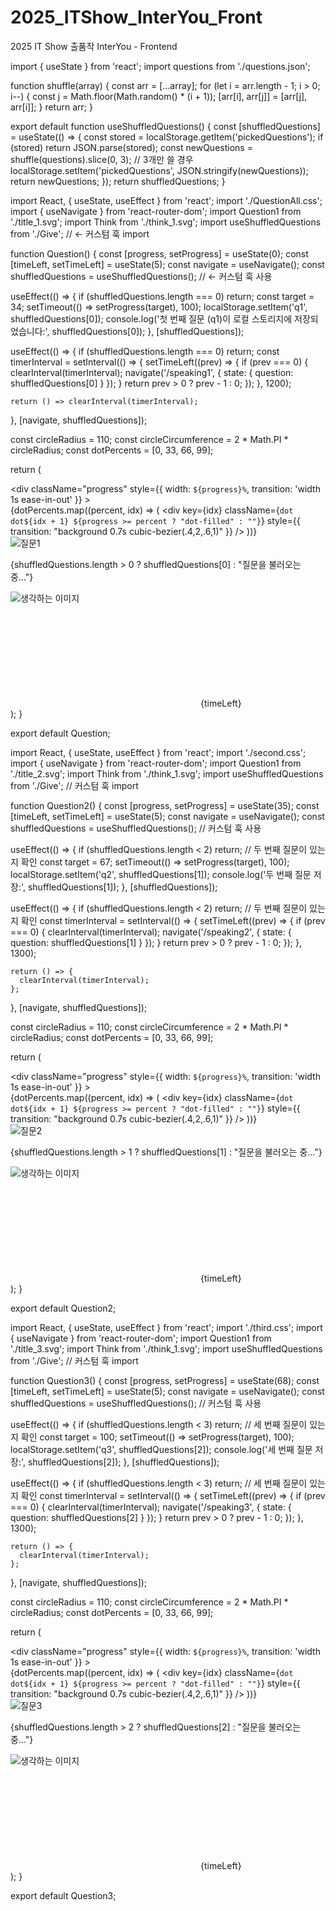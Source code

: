 # 2025_ITShow_InterYou_Front
2025 IT Show 출품작 InterYou - Frontend


  import { useState } from 'react';
  import questions from './questions.json';

  function shuffle(array) {
    const arr = [...array];
    for (let i = arr.length - 1; i > 0; i--) {
      const j = Math.floor(Math.random() * (i + 1));
      [arr[i], arr[j]] = [arr[j], arr[i]];
    }
    return arr;
  }

  export default function useShuffledQuestions() {
    const [shuffledQuestions] = useState(() => {
      const stored = localStorage.getItem('pickedQuestions');
      if (stored) return JSON.parse(stored);
      const newQuestions = shuffle(questions).slice(0, 3); // 3개만 쓸 경우
      localStorage.setItem('pickedQuestions', JSON.stringify(newQuestions));
      return newQuestions;
    });
    return shuffledQuestions;
  }


import React, { useState, useEffect } from 'react';
import './QuestionAll.css';
import { useNavigate } from 'react-router-dom';
import Question1 from './title_1.svg';
import Think from './think_1.svg';
import useShuffledQuestions from './Give'; // <- 커스텀 훅 import

function Question() {
  const [progress, setProgress] = useState(0);
  const [timeLeft, setTimeLeft] = useState(5);
  const navigate = useNavigate();
  const shuffledQuestions = useShuffledQuestions(); // <- 커스텀 훅 사용

  useEffect(() => {
    if (shuffledQuestions.length === 0) return;
    const target = 34;
    setTimeout(() => setProgress(target), 100);
    localStorage.setItem('q1', shuffledQuestions[0]);
    console.log('첫 번째 질문 (q1)이 로컬 스토리지에 저장되었습니다:', shuffledQuestions[0]);
  }, [shuffledQuestions]);

  useEffect(() => {
    if (shuffledQuestions.length === 0) return;
    const timerInterval = setInterval(() => {
      setTimeLeft((prev) => {
        if (prev === 0) {
          clearInterval(timerInterval);
          navigate('/speaking1', { state: { question: shuffledQuestions[0] } });
        }
        return prev > 0 ? prev - 1 : 0;
      });
    }, 1200);

    return () => clearInterval(timerInterval);
  }, [navigate, shuffledQuestions]);

  const circleRadius = 110;
  const circleCircumference = 2 * Math.PI * circleRadius;
  const dotPercents = [0, 33, 66, 99];

  return (
    <div className="start-container">
      <div className="progress-bar">
        <div
          className="progress"
          style={{ width: `${progress}%`, transition: 'width 1s ease-in-out' }}
        ></div>
        <div className="progress-dots">
          {dotPercents.map((percent, idx) => (
            <div
              key={idx}
              className={`dot dot${idx + 1} ${progress >= percent ? "dot-filled" : ""}`}
              style={{
                transition: "background 0.7s cubic-bezier(.4,2,.6,1)"
              }}
            />
          ))}
        </div>
      </div>
      <div className="question-box">
        <img src={Question1} alt="질문1" className="question-title" />
        <p className="question-text123">
          {shuffledQuestions.length > 0 ? shuffledQuestions[0] : "질문을 불러오는 중..."}
        </p>
        <p className="timer-text">
          <img src={Think} alt="생각하는 이미지" className="think-image1" />
        </p>
      </div>
      <div className="timer-circle">
        <svg className="circle-svg">
          <circle
            className="circle-background1"
            cx="122"
            cy="118"
            r={circleRadius}
          ></circle>
          <circle
            className="circle-progress1"
            cx="122"
            cy="118"
            r={circleRadius}
            style={{
              strokeDasharray: circleCircumference,
              strokeDashoffset: circleCircumference * (1 + timeLeft / 5),
            }}
          ></circle>
        </svg>
        <span className="timer-number">{timeLeft}</span>
      </div>
    </div>
  );
}

export default Question;





import React, { useState, useEffect } from 'react';
import './second.css';
import { useNavigate } from 'react-router-dom';
import Question1 from './title_2.svg';
import Think from './think_1.svg';
import useShuffledQuestions from './Give'; // 커스텀 훅 import

function Question2() {
  const [progress, setProgress] = useState(35);
  const [timeLeft, setTimeLeft] = useState(5);
  const navigate = useNavigate();
  const shuffledQuestions = useShuffledQuestions(); // 커스텀 훅 사용

  useEffect(() => {
    if (shuffledQuestions.length < 2) return; // 두 번째 질문이 있는지 확인
    const target = 67;
    setTimeout(() => setProgress(target), 100);
    localStorage.setItem('q2', shuffledQuestions[1]);
    console.log('두 번째 질문 저장:', shuffledQuestions[1]);
  }, [shuffledQuestions]);

  useEffect(() => {
    if (shuffledQuestions.length < 2) return; // 두 번째 질문이 있는지 확인
    const timerInterval = setInterval(() => {
      setTimeLeft((prev) => {
        if (prev === 0) {
          clearInterval(timerInterval);
          navigate('/speaking2', { state: { question: shuffledQuestions[1] } });
        }
        return prev > 0 ? prev - 1 : 0;
      });
    }, 1300);

    return () => {
      clearInterval(timerInterval);
    };
  }, [navigate, shuffledQuestions]);

  const circleRadius = 110;
  const circleCircumference = 2 * Math.PI * circleRadius;
  const dotPercents = [0, 33, 66, 99];

  return (
    <div className="start-container">
      <div className="progress-bar">
        <div
          className="progress"
          style={{ width: `${progress}%`, transition: 'width 1s ease-in-out' }}
        ></div>
        <div className="progress-dots">
          {dotPercents.map((percent, idx) => (
            <div
              key={idx}
              className={`dot dot${idx + 1} ${progress >= percent ? "dot-filled" : ""}`}
              style={{
                transition: "background 0.7s cubic-bezier(.4,2,.6,1)"
              }}
            />
          ))}
        </div>
      </div>
      <div className="question-box">
        <img src={Question1} alt="질문2" className="question-title2" />
        <p className="question-text123">
          {shuffledQuestions.length > 1 ? shuffledQuestions[1] : "질문을 불러오는 중..."}
        </p>
        <p className="timer-text">
          <img src={Think} alt="생각하는 이미지" className="think-image1" />
        </p>
      </div>
      <div className="timer-circle">
        <svg className="circle-svg">
          <circle
            className="circle-background"
            cx="122"
            cy="118"
            r={circleRadius}
          ></circle>
          <circle
            className="circle-progress1"
            cx="122"
            cy="118"
            r={circleRadius}
            style={{
              strokeDasharray: circleCircumference,
              strokeDashoffset: circleCircumference * (1 + timeLeft / 5),
            }}
          ></circle>
        </svg>
        <span className="timer-number">{timeLeft}</span>
      </div>
    </div>
  );
}

export default Question2;




import React, { useState, useEffect } from 'react';
import './third.css';
import { useNavigate } from 'react-router-dom';
import Question1 from './title_3.svg';
import Think from './think_1.svg';
import useShuffledQuestions from './Give'; // 커스텀 훅 import

function Question3() {
  const [progress, setProgress] = useState(68);
  const [timeLeft, setTimeLeft] = useState(5);
  const navigate = useNavigate();
  const shuffledQuestions = useShuffledQuestions(); // 커스텀 훅 사용

  useEffect(() => {
    if (shuffledQuestions.length < 3) return; // 세 번째 질문이 있는지 확인
    const target = 100;
    setTimeout(() => setProgress(target), 100);
    localStorage.setItem('q3', shuffledQuestions[2]);
    console.log('세 번째 질문 저장:', shuffledQuestions[2]);
  }, [shuffledQuestions]);

  useEffect(() => {
    if (shuffledQuestions.length < 3) return; // 세 번째 질문이 있는지 확인
    const timerInterval = setInterval(() => {
      setTimeLeft((prev) => {
        if (prev === 0) {
          clearInterval(timerInterval);
          navigate('/speaking3', { state: { question: shuffledQuestions[2] } });
        }
        return prev > 0 ? prev - 1 : 0;
      });
    }, 1300);

    return () => {
      clearInterval(timerInterval);
    };
  }, [navigate, shuffledQuestions]);

  const circleRadius = 110;
  const circleCircumference = 2 * Math.PI * circleRadius;
  const dotPercents = [0, 33, 66, 99];

  return (
    <div className="start-container">
      <div className="progress-bar">
        <div
          className="progress"
          style={{ width: `${progress}%`, transition: 'width 1s ease-in-out' }}
        ></div>
        <div className="progress-dots">
          {dotPercents.map((percent, idx) => (
            <div
              key={idx}
              className={`dot dot${idx + 1} ${progress >= percent ? "dot-filled" : ""}`}
              style={{
                transition: "background 0.7s cubic-bezier(.4,2,.6,1)"
              }}
            />
          ))}
        </div>
      </div>
      <div className="question-box">
        <img src={Question1} alt="질문3" className="question-title3" />
        <p className="question-text2">
          {shuffledQuestions.length > 2 ? shuffledQuestions[2] : "질문을 불러오는 중..."}
        </p>
        <p className="timer-text">
          <img src={Think} alt="생각하는 이미지" className="think-image1" />
        </p>
      </div>
      <div className="timer-circle">
        <svg className="circle-svg">
          <circle
            className="circle-background"
            cx="122"
            cy="118"
            r={circleRadius}
          ></circle>
          <circle
            className="circle-progress1"
            cx="122"
            cy="118"
            r={circleRadius}
            style={{
              strokeDasharray: circleCircumference,
              strokeDashoffset: circleCircumference * (1 + timeLeft / 5),
            }}
          ></circle>
        </svg>
        <span className="timer-number">{timeLeft}</span>
      </div>
    </div>
  );
}

export default Question3;



